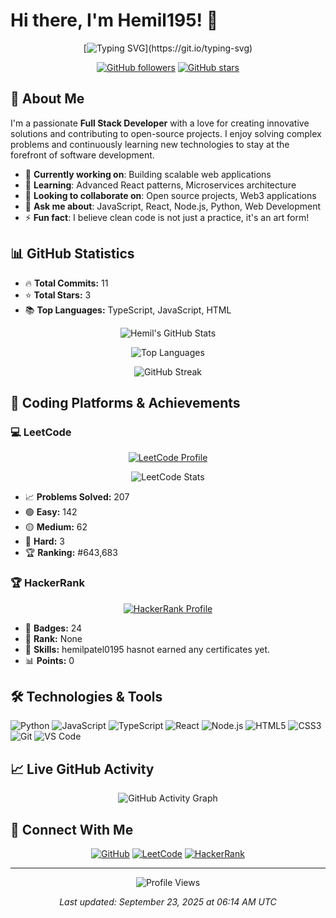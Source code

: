 # Hi there, I'm Hemil195! 👋

<div align="center">

[![Typing SVG](https://readme-typing-svg.herokuapp.com?font=Fira+Code&pause=1000&color=36BCF7&center=true&vCenter=true&width=600&lines=Full+Stack+Developer;Open+Source+Enthusiast;Problem+Solver;Always+Learning;Tech+Innovator;Welcome+to+my+GitHub+Profile!)](https://git.io/typing-svg)

[![GitHub followers](https://img.shields.io/github/followers/Hemil195?style=social&label=Followers)](https://github.com/Hemil195)
[![GitHub stars](https://img.shields.io/github/stars/Hemil195?style=social&label=Stars)](https://github.com/Hemil195)

</div>

## 🚀 About Me

I'm a passionate **Full Stack Developer** with a love for creating innovative solutions and contributing to open-source projects. I enjoy solving complex problems and continuously learning new technologies to stay at the forefront of software development.

- 🔭 **Currently working on**: Building scalable web applications
- 🌱 **Learning**: Advanced React patterns, Microservices architecture
- 👯 **Looking to collaborate on**: Open source projects, Web3 applications
- 💬 **Ask me about**: JavaScript, React, Node.js, Python, Web Development
- ⚡ **Fun fact**: I believe clean code is not just a practice, it's an art form!


## 📊 GitHub Statistics

<!-- GITHUB_STATS_START -->
- 🔥 **Total Commits:** 11
- ⭐ **Total Stars:** 3  
- 📚 **Top Languages:** TypeScript, JavaScript, HTML
<!-- GITHUB_STATS_END -->

<div align="center">
  
![Hemil's GitHub Stats](https://github-readme-stats.vercel.app/api?username=Hemil195&show_icons=true&theme=radical&count_private=true&include_all_commits=true&hide_border=true&bg_color=0D1117&title_color=58A6FF&text_color=C9D1D9&icon_color=58A6FF)

![Top Languages](https://github-readme-stats.vercel.app/api/top-langs/?username=Hemil195&layout=compact&theme=radical&langs_count=8&hide_border=true&bg_color=0D1117&title_color=58A6FF&text_color=C9D1D9)

![GitHub Streak](https://streak-stats.demolab.com/?user=Hemil195&theme=radical&hide_border=true&background=0D1117&stroke=58A6FF&ring=58A6FF&fire=FF6B6B&currStreakNum=C9D1D9&sideNums=C9D1D9&currStreakLabel=58A6FF&sideLabels=58A6FF&dates=6E7681)

</div>

## 🧠 Coding Platforms & Achievements

### 💻 LeetCode 
<div align="center">
  
[![LeetCode Profile](https://img.shields.io/badge/LeetCode-hemilpatel0195-FFA116?style=for-the-badge&logo=leetcode&logoColor=black)](https://leetcode.com/hemilpatel0195)

![LeetCode Stats](https://leetcard.jacoblin.cool/hemilpatel0195?theme=dark&font=Roboto&ext=contest&hide_border=true&border_radius=10)

</div>

<!-- LEETCODE_STATS_START -->
- 📈 **Problems Solved:** 207
- 🟢 **Easy:** 142
- 🟡 **Medium:** 62  
- 🔴 **Hard:** 3
- 🏆 **Ranking:** #643,683
<!-- LEETCODE_STATS_END -->

### 🏆 HackerRank
<div align="center">
  
[![HackerRank Profile](https://img.shields.io/badge/HackerRank-hemilpatel0195-2EC866?style=for-the-badge&logo=hackerrank&logoColor=white)](https://www.hackerrank.com/profile/hemilpatel0195)

</div>

<!-- HACKERRANK_STATS_START -->
- 🏅 **Badges:** 24
- 🎯 **Rank:** None
- 💎 **Skills:** hemilpatel0195 hasnot earned any certificates yet.
- 📊 **Points:** 0
<!-- HACKERRANK_STATS_END -->


## 🛠️ Technologies & Tools

![Python](https://img.shields.io/badge/-Python-3776AB?style=flat&logo=python&logoColor=white)
![JavaScript](https://img.shields.io/badge/-JavaScript-F7DF1E?style=flat&logo=javascript&logoColor=black)
![TypeScript](https://img.shields.io/badge/-TypeScript-3178C6?style=flat&logo=typescript&logoColor=white)
![React](https://img.shields.io/badge/-React-61DAFB?style=flat&logo=react&logoColor=black)
![Node.js](https://img.shields.io/badge/-Node.js-339933?style=flat&logo=node.js&logoColor=white)
![HTML5](https://img.shields.io/badge/-HTML5-E34F26?style=flat&logo=html5&logoColor=white)
![CSS3](https://img.shields.io/badge/-CSS3-1572B6?style=flat&logo=css3&logoColor=white)
![Git](https://img.shields.io/badge/-Git-F05032?style=flat&logo=git&logoColor=white)
![VS Code](https://img.shields.io/badge/-VS%20Code-007ACC?style=flat&logo=visual-studio-code&logoColor=white)

## 📈 Live GitHub Activity

<div align="center">

![GitHub Activity Graph](https://github-readme-activity-graph.vercel.app/graph?username=Hemil195&theme=react-dark&hide_border=true&bg_color=0D1117&color=58A6FF&line=58A6FF&point=58A6FF&area=true&hide_title=true)

</div>


## 🤝 Connect With Me

<div align="center">

[![GitHub](https://img.shields.io/badge/GitHub-Hemil195-181717?style=for-the-badge&logo=github&logoColor=white)](https://github.com/Hemil195)
[![LeetCode](https://img.shields.io/badge/LeetCode-hemilpatel0195-FFA116?style=for-the-badge&logo=leetcode&logoColor=black)](https://leetcode.com/hemilpatel0195)
[![HackerRank](https://img.shields.io/badge/HackerRank-hemilpatel0195-2EC866?style=for-the-badge&logo=hackerrank&logoColor=white)](https://www.hackerrank.com/profile/hemilpatel0195)

</div>

---

<div align="center">

![Profile Views](https://komarev.com/ghpvc/?username=Hemil195&color=blue&style=for-the-badge)

*Last updated: September 23, 2025 at 06:14 AM UTC*

</div>

